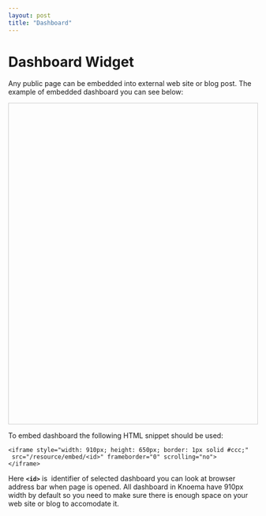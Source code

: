 ```yaml
---
layout: post
title: "Dashboard"
---
```


# Dashboard Widget

Any public page can be embedded into external web site or blog post. The example of embedded dashboard you can see below:

<iframe style="width: 100%; height: 650px; border: 1px solid #ccc;" src="/resource/embed/<id>" frameborder="0" scrolling="no"></iframe>

To embed dashboard the following HTML snippet should be used:

~~~
<iframe style="width: 910px; height: 650px; border: 1px solid #ccc;"
 src="/resource/embed/<id>" frameborder="0" scrolling="no">
</iframe>
~~~

Here **`<id>`** is  identifier of selected dashboard you can look at browser address bar when page is opened. All dashboard in Knoema have 910px width by default so you need to make sure there is enough space on your web site or blog to accomodate it. 